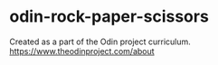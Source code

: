 # odin-rock-paper-scissors
Created as a part of the Odin project curriculum. https://www.theodinproject.com/about
